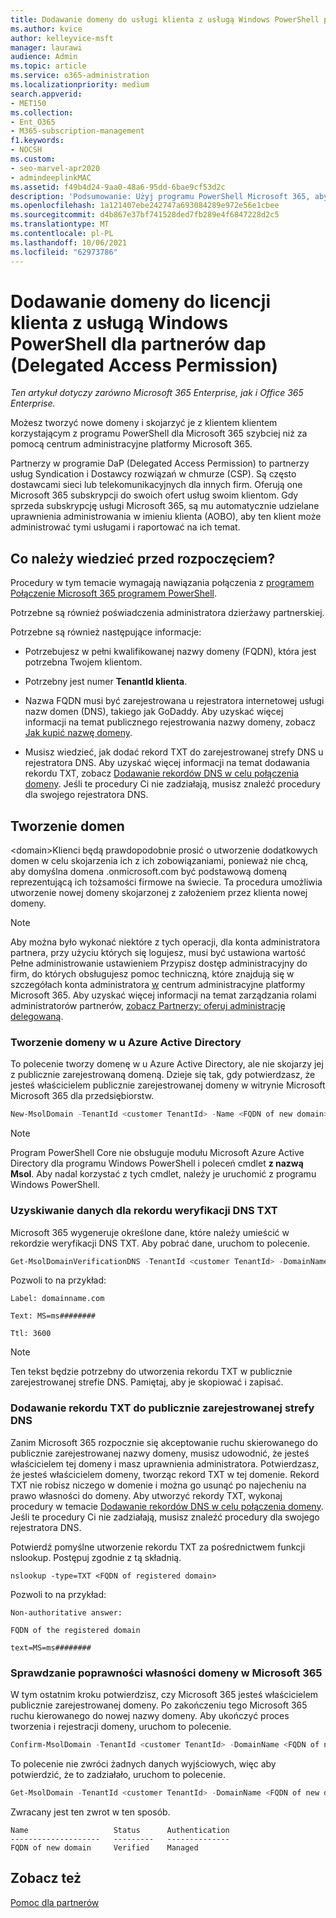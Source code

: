 ```yaml
---
title: Dodawanie domeny do usługi klienta z usługą Windows PowerShell partnerów daP
ms.author: kvice
author: kelleyvice-msft
manager: laurawi
audience: Admin
ms.topic: article
ms.service: o365-administration
ms.localizationpriority: medium
search.appverid:
- MET150
ms.collection:
- Ent_O365
- M365-subscription-management
f1.keywords:
- NOCSH
ms.custom:
- seo-marvel-apr2020
- admindeeplinkMAC
ms.assetid: f49b4d24-9aa0-48a6-95dd-6bae9cf53d2c
description: 'Podsumowanie: Użyj programu PowerShell Microsoft 365, aby dodać alternatywną nazwę domeny do istniejącej dzierżawy klienta.'
ms.openlocfilehash: 1a121407ebe242747a693084289e972e56e1cbee
ms.sourcegitcommit: d4b867e37bf741528ded7fb289e4f6847228d2c5
ms.translationtype: MT
ms.contentlocale: pl-PL
ms.lasthandoff: 10/06/2021
ms.locfileid: "62973786"
---
```

# <a name="add-a-domain-to-a-client-tenancy-with-windows-powershell-for-delegated-access-permission-dap-partners"></a>Dodawanie domeny do licencji klienta z usługą Windows PowerShell dla partnerów dap (Delegated Access Permission)

*Ten artykuł dotyczy zarówno Microsoft 365 Enterprise, jak i Office 365 Enterprise.*

Możesz tworzyć nowe domeny i skojarzyć je z klientem klientem korzystającym z programu PowerShell dla Microsoft 365 szybciej niż za pomocą centrum administracyjne platformy Microsoft 365.

Partnerzy w programie DaP (Delegated Access Permission) to partnerzy usług Syndication i Dostawcy rozwiązań w chmurze (CSP). Są często dostawcami sieci lub telekomunikacyjnych dla innych firm. Oferują one Microsoft 365 subskrypcji do swoich ofert usług swoim klientom. Gdy sprzeda subskrypcję usługi Microsoft 365, są mu automatycznie udzielane uprawnienia administrowania w imieniu klienta (AOBO), aby ten klient może administrować tymi usługami i raportować na ich temat.
## <a name="what-do-you-need-to-know-before-you-begin"></a>Co należy wiedzieć przed rozpoczęciem?

Procedury w tym temacie wymagają nawiązania połączenia z [programem Połączenie Microsoft 365 programem PowerShell](connect-to-microsoft-365-powershell.md).

Potrzebne są również poświadczenia administratora dzierżawy partnerskiej.

Potrzebne są również następujące informacje:

- Potrzebujesz w pełni kwalifikowanej nazwy domeny (FQDN), która jest potrzebna Twojem klientom.

- Potrzebny jest numer **TenantId klienta**.

- Nazwa FQDN musi być zarejestrowana u rejestratora internetowej usługi nazw domen (DNS), takiego jak GoDaddy. Aby uzyskać więcej informacji na temat publicznego rejestrowania nazwy domeny, zobacz [Jak kupić nazwę domeny](../admin/get-help-with-domains/buy-a-domain-name.md).

- Musisz wiedzieć, jak dodać rekord TXT do zarejestrowanej strefy DNS u rejestratora DNS. Aby uzyskać więcej informacji na temat dodawania rekordu TXT, zobacz [Dodawanie rekordów DNS w celu połączenia domeny](../admin/get-help-with-domains/create-dns-records-at-any-dns-hosting-provider.md). Jeśli te procedury Ci nie zadziałają, musisz znaleźć procedury dla swojego rejestratora DNS.

## <a name="create-domains"></a>Tworzenie domen

 \<domain>Klienci będą prawdopodobnie prosić o utworzenie dodatkowych domen w celu skojarzenia ich z ich zobowiązaniami, ponieważ nie chcą, aby domyślna domena .onmicrosoft.com być podstawową domeną reprezentującą ich tożsamości firmowe na świecie. Ta procedura umożliwia utworzenie nowej domeny skojarzonej z założeniem przez klienta nowej domeny.

> [!NOTE]
> Aby można było wykonać niektóre z tych operacji, dla konta administratora partnera, przy użyciu których się logujesz, musi  być ustawiona wartość Pełne administrowanie ustawieniem Przypisz dostęp administracyjny do firm, do których obsługujesz pomoc techniczną, które znajdują się w szczegółach konta administratora <a href="https://go.microsoft.com/fwlink/p/?linkid=2024339" target="_blank">w</a> centrum administracyjne platformy Microsoft 365. Aby uzyskać więcej informacji na temat zarządzania rolami administratorów partnerów, [zobacz Partnerzy: oferuj administrację delegowaną](https://go.microsoft.com/fwlink/p/?LinkId=532435).

### <a name="create-the-domain-in-azure-active-directory"></a>Tworzenie domeny w u Azure Active Directory

To polecenie tworzy domenę w u Azure Active Directory, ale nie skojarzy jej z publicznie zarejestrowaną domeną. Dzieje się tak, gdy potwierdzasz, że jesteś właścicielem publicznie zarejestrowanej domeny w witrynie Microsoft Microsoft 365 dla przedsiębiorstw.

```powershell
New-MsolDomain -TenantId <customer TenantId> -Name <FQDN of new domain>
```

> [!NOTE]
> Program PowerShell Core nie obsługuje modułu Microsoft Azure Active Directory dla programu Windows PowerShell i poleceń cmdlet **z nazwą Msol**. Aby nadal korzystać z tych cmdlet, należy je uruchomić z programu Windows PowerShell.

### <a name="get-the-data-for-the-dns-txt-verification-record"></a>Uzyskiwanie danych dla rekordu weryfikacji DNS TXT

 Microsoft 365 wygeneruje określone dane, które należy umieścić w rekordzie weryfikacji DNS TXT. Aby pobrać dane, uruchom to polecenie.

```powershell
Get-MsolDomainVerificationDNS -TenantId <customer TenantId> -DomainName <FQDN of new domain> -Mode DnsTxtRecord
```

Pozwoli to na przykład:

 `Label: domainname.com`

 `Text: MS=ms########`

 `Ttl: 3600`

> [!NOTE]
> Ten tekst będzie potrzebny do utworzenia rekordu TXT w publicznie zarejestrowanej strefie DNS. Pamiętaj, aby je skopiować i zapisać.

### <a name="add-a-txt-record-to-the-publically-registered-dns-zone"></a>Dodawanie rekordu TXT do publicznie zarejestrowanej strefy DNS

Zanim Microsoft 365 rozpocznie się akceptowanie ruchu skierowanego do publicznie zarejestrowanej nazwy domeny, musisz udowodnić, że jesteś właścicielem tej domeny i masz uprawnienia administratora. Potwierdzasz, że jesteś właścicielem domeny, tworząc rekord TXT w tej domenie. Rekord TXT nie robisz niczego w domenie i można go usunąć po najecheniu na prawo własności do domeny. Aby utworzyć rekordy TXT, wykonaj procedury w temacie [Dodawanie rekordów DNS w celu połączenia domeny](../admin/get-help-with-domains/create-dns-records-at-any-dns-hosting-provider.md). Jeśli te procedury Ci nie zadziałają, musisz znaleźć procedury dla swojego rejestratora DNS.

Potwierdź pomyślne utworzenie rekordu TXT za pośrednictwem funkcji nslookup. Postępuj zgodnie z tą składnią.

```console
nslookup -type=TXT <FQDN of registered domain>
```

Pozwoli to na przykład:

 `Non-authoritative answer:`

 `FQDN of the registered domain`

 `text=MS=ms########`

### <a name="validate-domain-ownership-in-microsoft-365"></a>Sprawdzanie poprawności własności domeny w Microsoft 365

W tym ostatnim kroku potwierdzisz, czy Microsoft 365 jesteś właścicielem publicznie zarejestrowanej domeny. Po zakończeniu tego Microsoft 365 ruchu kierowanego do nowej nazwy domeny. Aby ukończyć proces tworzenia i rejestracji domeny, uruchom to polecenie.

```powershell
Confirm-MsolDomain -TenantId <customer TenantId> -DomainName <FQDN of new domain>
```

To polecenie nie zwróci żadnych danych wyjściowych, więc aby potwierdzić, że to zadziałało, uruchom to polecenie.

```powershell
Get-MsolDomain -TenantId <customer TenantId> -DomainName <FQDN of new domain>
```

Zwracany jest ten zwrot w ten sposób.

```console
Name                   Status      Authentication
--------------------   ---------   --------------
FQDN of new domain     Verified    Managed
```

## <a name="see-also"></a>Zobacz też

[Pomoc dla partnerów](https://go.microsoft.com/fwlink/p/?LinkID=533477)

